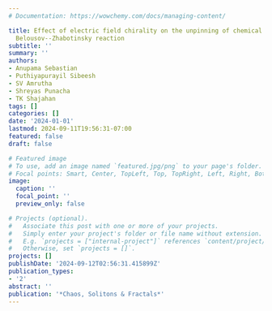 ```yaml
---
# Documentation: https://wowchemy.com/docs/managing-content/

title: Effect of electric field chirality on the unpinning of chemical waves in the
  Belousov--Zhabotinsky reaction
subtitle: ''
summary: ''
authors:
- Anupama Sebastian
- Puthiyapurayil Sibeesh
- SV Amrutha
- Shreyas Punacha
- TK Shajahan
tags: []
categories: []
date: '2024-01-01'
lastmod: 2024-09-11T19:56:31-07:00
featured: false
draft: false

# Featured image
# To use, add an image named `featured.jpg/png` to your page's folder.
# Focal points: Smart, Center, TopLeft, Top, TopRight, Left, Right, BottomLeft, Bottom, BottomRight.
image:
  caption: ''
  focal_point: ''
  preview_only: false

# Projects (optional).
#   Associate this post with one or more of your projects.
#   Simply enter your project's folder or file name without extension.
#   E.g. `projects = ["internal-project"]` references `content/project/deep-learning/index.md`.
#   Otherwise, set `projects = []`.
projects: []
publishDate: '2024-09-12T02:56:31.415899Z'
publication_types:
- '2'
abstract: ''
publication: '*Chaos, Solitons & Fractals*'
---
```

